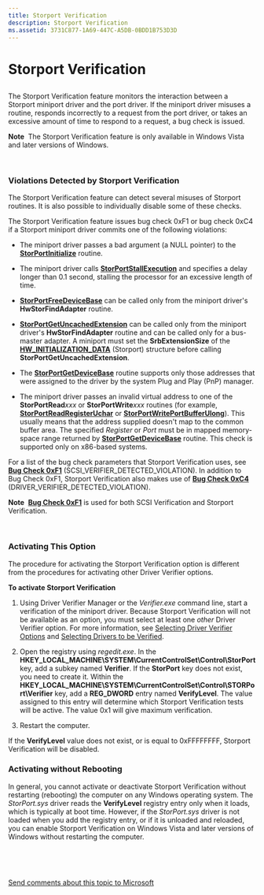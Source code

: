 ```yaml
---
title: Storport Verification
description: Storport Verification
ms.assetid: 3731C877-1A69-447C-A5DB-0BDD1B753D3D
---
```


# Storport Verification


## <span id="ddk_storport_verification_tools"></span><span id="DDK_STORPORT_VERIFICATION_TOOLS"></span>


The Storport Verification feature monitors the interaction between a Storport miniport driver and the port driver. If the miniport driver misuses a routine, responds incorrectly to a request from the port driver, or takes an excessive amount of time to respond to a request, a bug check is issued.

**Note**  The Storport Verification feature is only available in Windows Vista and later versions of Windows.

 

### <span id="violations_detected_by_storport_verification"></span><span id="VIOLATIONS_DETECTED_BY_STORPORT_VERIFICATION"></span>Violations Detected by Storport Verification

The Storport Verification feature can detect several misuses of Storport routines. It is also possible to individually disable some of these checks.

The Storport Verification feature issues bug check 0xF1 or bug check 0xC4 if a Storport miniport driver commits one of the following violations:

-   The miniport driver passes a bad argument (a NULL pointer) to the [**StorPortInitialize**](https://msdn.microsoft.com/library/windows/hardware/ff567108) routine.

-   The miniport driver calls [**StorPortStallExecution**](https://msdn.microsoft.com/library/windows/hardware/ff567508) and specifies a delay longer than 0.1 second, stalling the processor for an excessive length of time.

-   [**StorPortFreeDeviceBase**](https://msdn.microsoft.com/library/windows/hardware/ff567061) can be called only from the miniport driver's **HwStorFindAdapter** routine.

-   [**StorPortGetUncachedExtension**](https://msdn.microsoft.com/library/windows/hardware/ff567103) can be called only from the miniport driver's **HwStorFindAdapter** routine and can be called only for a bus-master adapter. A miniport must set the **SrbExtensionSize** of the [**HW\_INITIALIZATION\_DATA**](https://msdn.microsoft.com/library/windows/hardware/ff557459) (Storport) structure before calling **StorPortGetUncachedExtension**.

-   The [**StorPortGetDeviceBase**](https://msdn.microsoft.com/library/windows/hardware/ff567080) routine supports only those addresses that were assigned to the driver by the system Plug and Play (PnP) manager.

-   The miniport driver passes an invalid virtual address to one of the **StorPortRead***xxx* or **StorPortWrite***xxx* routines (for example, [**StorPortReadRegisterUchar**](https://msdn.microsoft.com/library/windows/hardware/ff567483) or [**StorPortWritePortBufferUlong**](https://msdn.microsoft.com/library/windows/hardware/ff567517)). This usually means that the address supplied doesn't map to the common buffer area. The specified *Register* or *Port* must be in mapped memory-space range returned by [**StorPortGetDeviceBase**](https://msdn.microsoft.com/library/windows/hardware/ff567080) routine. This check is supported only on x86-based systems.

For a list of the bug check parameters that Storport Verification uses, see [**Bug Check 0xF1**](https://msdn.microsoft.com/library/windows/hardware/ff560365) (SCSI\_VERIFIER\_DETECTED\_VIOLATION). In addition to Bug Check 0xF1, Storport Verification also makes use of [**Bug Check 0xC4**](https://msdn.microsoft.com/library/windows/hardware/ff560187) (DRIVER\_VERIFIER\_DETECTED\_VIOLATION).

**Note**  [**Bug Check 0xF1**](https://msdn.microsoft.com/library/windows/hardware/ff560365) is used for both SCSI Verification and Storport Verification.

 

### <span id="activating_this_option"></span><span id="ACTIVATING_THIS_OPTION"></span>Activating This Option

The procedure for activating the Storport Verification option is different from the procedures for activating other Driver Verifier options.

**To activate Storport Verification**

1.  Using Driver Verifier Manager or the *Verifier.exe* command line, start a verification of the miniport driver. Because Storport Verification will not be available as an option, you must select at least one *other* Driver Verifier option. For more information, see [Selecting Driver Verifier Options](selecting-driver-verifier-options.md) and [Selecting Drivers to be Verified](selecting-drivers-to-be-verified.md).

2.  Open the registry using *regedit.exe*. In the **HKEY\_LOCAL\_MACHINE\\SYSTEM\\CurrentControlSet\\Control\\StorPort** key, add a subkey named **Verifier**. If the **StorPort** key does not exist, you need to create it. Within the **HKEY\_LOCAL\_MACHINE\\SYSTEM\\CurrentControlSet\\Control\\STORPort\\Verifier** key, add a **REG\_DWORD** entry named **VerifyLevel**. The value assigned to this entry will determine which Storport Verification tests will be active. The value 0x1 will give maximum verification.

3.  Restart the computer.

If the **VerifyLevel** value does not exist, or is equal to 0xFFFFFFFF, Storport Verification will be disabled.

### <span id="activating_without_rebooting"></span><span id="ACTIVATING_WITHOUT_REBOOTING"></span>Activating without Rebooting

In general, you cannot activate or deactivate Storport Verification without restarting (rebooting) the computer on any Windows operating system. The *StorPort.sys* driver reads the **VerifyLevel** registry entry only when it loads, which is typically at boot time. However, if the *StorPort.sys* driver is not loaded when you add the registry entry, or if it is unloaded and reloaded, you can enable Storport Verification on Windows Vista and later versions of Windows without restarting the computer.

 

 

[Send comments about this topic to Microsoft](mailto:wsddocfb@microsoft.com?subject=Documentation%20feedback%20[devtest\devtest]:%20Storport%20Verification%20%20RELEASE:%20%2811/17/2016%29&body=%0A%0APRIVACY%20STATEMENT%0A%0AWe%20use%20your%20feedback%20to%20improve%20the%20documentation.%20We%20don't%20use%20your%20email%20address%20for%20any%20other%20purpose,%20and%20we'll%20remove%20your%20email%20address%20from%20our%20system%20after%20the%20issue%20that%20you're%20reporting%20is%20fixed.%20While%20we're%20working%20to%20fix%20this%20issue,%20we%20might%20send%20you%20an%20email%20message%20to%20ask%20for%20more%20info.%20Later,%20we%20might%20also%20send%20you%20an%20email%20message%20to%20let%20you%20know%20that%20we've%20addressed%20your%20feedback.%0A%0AFor%20more%20info%20about%20Microsoft's%20privacy%20policy,%20see%20http://privacy.microsoft.com/default.aspx. "Send comments about this topic to Microsoft")




